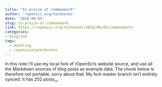 ```yaml
---
title: "In praise of Commonmark"
author: 'ropensci.org/technotes'
date: '2018-09-05'
slug: in-praise-of-commonmark
link: https://ropensci.org/technotes/2018/09/05/commonmark/
categories:
- bloglink
tags:
  - modeling
  - ropensciorgtechnotes
---
```


In this note I’ll use my local fork of rOpenSci’s website source, and use all the Markdown sources of blog posts as example data. The chunk below is therefore not portable, sorry about that. My fork master branch isn’t entirely synced. It has 202 posts[... <i class="fas fa-external-link-alt"></i>](https://ropensci.org/technotes/2018/09/05/commonmark/)

